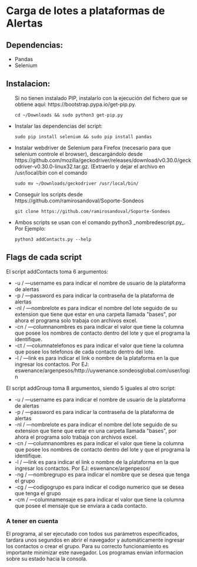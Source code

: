 # Carga de lotes a plataformas de Alertas

## Dependencias:
<ul>
  <li>Pandas</li>
  <li>Selenium</li>
</ul>

## Instalacion:
<ul>
  Si no tienen instalado PIP, instalarlo con la ejecución del fichero que se obtiene aquí: https://bootstrap.pypa.io/get-pip.py. <pre><code class="shell">cd ~/Downloads && sudo python3 get-pip.py</code></pre>


  <li>Instalar las dependencias del script: <pre><code class="shell">sudo pip install selenium && sudo pip install pandas</code></pre></li>
  <li>Instalar webdriver de Selenium para Firefox (necesario para que selenium controle el browser), descargándolo desde https://github.com/mozilla/geckodriver/releases/download/v0.30.0/geckodriver-v0.30.0-linux32.tar.gz. (Extraerlo y dejar el archivo en /usr/local/bin con el comando <pre><code class="shell">sudo mv ~/Downloads/geckodriver /usr/local/bin/</code></pre></li>
  <li>Conseguir los scripts desde https://github.com/ramirosandoval/Soporte-Sondeos <pre><code class="shell">git clone https://github.com/ramirosandoval/Soporte-Sondeos</code></pre></li>
  <li>Ambos scripts se usan con el comando python3 _nombredescript.py_. Por Ejemplo: <pre><code class="shell">python3 addContacts.py --help</code></pre></li>
</ul>


## Flags de cada script

<p>El script addContacts toma 6 argumentos:</p>
<ul>
  <li>-u / —username es para indicar el nombre de usuario de la plataforma de alertas</li>
  <li>-p / —password es para indicar la contraseña de la plataforma de alertas</li>
  <li>-nl / —nombrelote es para indicar el nombre del lote seguido de su extension que tiene que estar en una carpeta llamada "bases", por ahora el programa solo trabaja con archivos excel.</li>
  <li>-cn / —columnanombres es para indicar el valor que tiene la columna que posee los nombres de contacto dentro del lote y que el programa la identifique.</li>
  <li>-ct / —columnatelefonos es para indicar el valor que tiene la columna que posee los telefonos de cada contacto dentro del lote.</li>
<li>-l / —link es para indicar el link o nombre de la plataforma en la que ingresar los contactos. Por EJ: eswenance/argenpesos/http://uywenance.sondeosglobal.com/user/login</li>
</ul>

<p>El script addGroup toma 8 argumentos, siendo 5 iguales al otro script:</p>
<ul>
  <li>-u / —username es para indicar el nombre de usuario de la plataforma de alertas</li>
  <li>-p / —password es para indicar la contraseña de la plataforma de alertas</li>
  <li>-nl / —nombrelote es para indicar el nombre del lote seguido de su extension que tiene que estar en una carpeta llamada "bases", por ahora el programa solo trabaja con archivos excel.</li>
  <li>-cn / —columnanombres es para indicar el valor que tiene la columna que posee los nombres de contacto dentro del lote y que el programa la identifique.</li>
  <li>-l / —link es para indicar el link o nombre de la plataforma en la que ingresar los contactos. Por EJ: eswenance/argenpesos/</li>
  <li>-ng / —nombregrupo es para indicar el nombre que se desea que tenga el grupo</li>
  <li>-cg / —codigogrupo es para indicar el codigo numerico que se desea que tenga el grupo</li>
  <li>-cm / —columnamensaje es para indicar el valor que tiene la columna que posee el mensaje que se enviara a cada contacto.</li>
</ul>

### A tener en cuenta

El programa, al ser ejecutado con todos sus parámetros especificados, tardara unos segundos en abrir el navegador y automáticamente ingresar los contactos o crear el grupo. Para su correcto funcionamiento es importante minimizar este navegador.
Los programas envian informacion sobre su estado hacia la consola.
